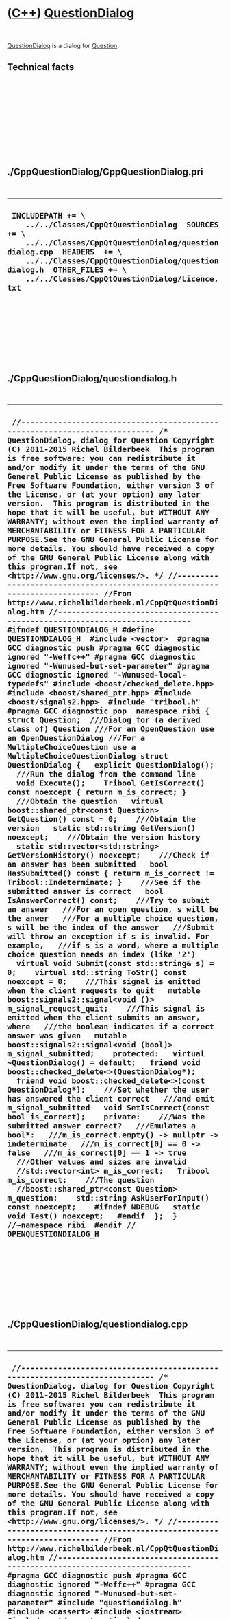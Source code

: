 



 

 

 

 

 

([C++](Cpp.md)) [QuestionDialog](CppQuestionDialog.md)
========================================================

 

[QuestionDialog](CppQuestionDialog.md) is a dialog for
[Question](CppQuestion.md).

Technical facts
---------------

 

 

 

 

 

 

./CppQuestionDialog/CppQuestionDialog.pri
-----------------------------------------

 

  ----------------------------------------------------------------------------------------------------------------------------------------------------------------------------------------------------------------------------------------------------------------------------
  ` INCLUDEPATH += \     ../../Classes/CppQtQuestionDialog  SOURCES += \     ../../Classes/CppQtQuestionDialog/questiondialog.cpp  HEADERS  += \     ../../Classes/CppQtQuestionDialog/questiondialog.h  OTHER_FILES += \     ../../Classes/CppQtQuestionDialog/Licence.txt`
  ----------------------------------------------------------------------------------------------------------------------------------------------------------------------------------------------------------------------------------------------------------------------------

 

 

 

 

 

./CppQuestionDialog/questiondialog.h
------------------------------------

 

  -------------------------------------------------------------------------------------------------------------------------------------------------------------------------------------------------------------------------------------------------------------------------------------------------------------------------------------------------------------------------------------------------------------------------------------------------------------------------------------------------------------------------------------------------------------------------------------------------------------------------------------------------------------------------------------------------------------------------------------------------------------------------------------------------------------------------------------------------------------------------------------------------------------------------------------------------------------------------------------------------------------------------------------------------------------------------------------------------------------------------------------------------------------------------------------------------------------------------------------------------------------------------------------------------------------------------------------------------------------------------------------------------------------------------------------------------------------------------------------------------------------------------------------------------------------------------------------------------------------------------------------------------------------------------------------------------------------------------------------------------------------------------------------------------------------------------------------------------------------------------------------------------------------------------------------------------------------------------------------------------------------------------------------------------------------------------------------------------------------------------------------------------------------------------------------------------------------------------------------------------------------------------------------------------------------------------------------------------------------------------------------------------------------------------------------------------------------------------------------------------------------------------------------------------------------------------------------------------------------------------------------------------------------------------------------------------------------------------------------------------------------------------------------------------------------------------------------------------------------------------------------------------------------------------------------------------------------------------------------------------------------------------------------------------------------------------------------------------------------------------------------------------------------------------------------------------------------------------------------------------------------------------------------------------------------------------------------------------------------------------------------------------------------------------------------------------------------------------------------------------------------------------------------------------------------------------------------------------------------------------------------------------------------------------------------------------------------------------------------------------------------------------------------------------------------------------------------------------------------------------------------------------------------------------------------------
  ` //--------------------------------------------------------------------------- /* QuestionDialog, dialog for Question Copyright (C) 2011-2015 Richel Bilderbeek  This program is free software: you can redistribute it and/or modify it under the terms of the GNU General Public License as published by the Free Software Foundation, either version 3 of the License, or (at your option) any later version.  This program is distributed in the hope that it will be useful, but WITHOUT ANY WARRANTY; without even the implied warranty of MERCHANTABILITY or FITNESS FOR A PARTICULAR PURPOSE.See the GNU General Public License for more details. You should have received a copy of the GNU General Public License along with this program.If not, see <http://www.gnu.org/licenses/>. */ //--------------------------------------------------------------------------- //From http://www.richelbilderbeek.nl/CppQtQuestionDialog.htm //--------------------------------------------------------------------------- #ifndef QUESTIONDIALOG_H #define QUESTIONDIALOG_H  #include <vector>  #pragma GCC diagnostic push #pragma GCC diagnostic ignored "-Weffc++" #pragma GCC diagnostic ignored "-Wunused-but-set-parameter" #pragma GCC diagnostic ignored "-Wunused-local-typedefs" #include <boost/checked_delete.hpp> #include <boost/shared_ptr.hpp> #include <boost/signals2.hpp>  #include "tribool.h" #pragma GCC diagnostic pop  namespace ribi {  struct Question;  ///Dialog for (a derived class of) Question ///For an OpenQuestion use an OpenQuestionDialog ///For a MultipleChoiceQuestion use a MultipleChoiceQuestionDialog struct QuestionDialog {   explicit QuestionDialog();    ///Run the dialog from the command line   void Execute();    Tribool GetIsCorrect() const noexcept { return m_is_correct; }    ///Obtain the question   virtual boost::shared_ptr<const Question> GetQuestion() const = 0;    ///Obtain the version   static std::string GetVersion() noexcept;    ///Obtain the version history   static std::vector<std::string> GetVersionHistory() noexcept;    ///Check if an answer has been submitted   bool HasSubmitted() const { return m_is_correct != Tribool::Indeterminate; }    ///See if the submitted answer is correct   bool IsAnswerCorrect() const;    ///Try to submit an answer   ///For an open question, s will be the anwer   ///For a multiple choice question, s will be the index of the answer   ///Submit will throw an exception if s is invalid. For example,   ///if s is a word, where a multiple choice question needs an index (like '2')   virtual void Submit(const std::string& s) = 0;    virtual std::string ToStr() const noexcept = 0;    ///This signal is emitted when the client requests to quit   mutable boost::signals2::signal<void ()> m_signal_request_quit;    ///This signal is emitted when the client submits an answer, where   ///the boolean indicates if a correct answer was given   mutable boost::signals2::signal<void (bool)> m_signal_submitted;    protected:   virtual ~QuestionDialog() = default;   friend void boost::checked_delete<>(QuestionDialog*);   friend void boost::checked_delete<>(const QuestionDialog*);    ///Set whether the user has answered the client correct   ///and emit m_signal_submitted   void SetIsCorrect(const bool is_correct);    private:    ///Was the submitted answer correct?   ///Emulates a bool*:   ///m_is_correct.empty() -> nullptr -> indeterminate   ///m_is_correct[0] == 0 -> false   ///m_is_correct[0] == 1 -> true   ///Other values and sizes are invalid   //std::vector<int> m_is_correct;   Tribool m_is_correct;    ///The question   //boost::shared_ptr<const Question> m_question;    std::string AskUserForInput() const noexcept;    #ifndef NDEBUG   static void Test() noexcept;   #endif  };  } //~namespace ribi  #endif // OPENQUESTIONDIALOG_H`
  -------------------------------------------------------------------------------------------------------------------------------------------------------------------------------------------------------------------------------------------------------------------------------------------------------------------------------------------------------------------------------------------------------------------------------------------------------------------------------------------------------------------------------------------------------------------------------------------------------------------------------------------------------------------------------------------------------------------------------------------------------------------------------------------------------------------------------------------------------------------------------------------------------------------------------------------------------------------------------------------------------------------------------------------------------------------------------------------------------------------------------------------------------------------------------------------------------------------------------------------------------------------------------------------------------------------------------------------------------------------------------------------------------------------------------------------------------------------------------------------------------------------------------------------------------------------------------------------------------------------------------------------------------------------------------------------------------------------------------------------------------------------------------------------------------------------------------------------------------------------------------------------------------------------------------------------------------------------------------------------------------------------------------------------------------------------------------------------------------------------------------------------------------------------------------------------------------------------------------------------------------------------------------------------------------------------------------------------------------------------------------------------------------------------------------------------------------------------------------------------------------------------------------------------------------------------------------------------------------------------------------------------------------------------------------------------------------------------------------------------------------------------------------------------------------------------------------------------------------------------------------------------------------------------------------------------------------------------------------------------------------------------------------------------------------------------------------------------------------------------------------------------------------------------------------------------------------------------------------------------------------------------------------------------------------------------------------------------------------------------------------------------------------------------------------------------------------------------------------------------------------------------------------------------------------------------------------------------------------------------------------------------------------------------------------------------------------------------------------------------------------------------------------------------------------------------------------------------------------------------------------------------------------------------------------------------

 

 

 

 

 

./CppQuestionDialog/questiondialog.cpp
--------------------------------------

 

  -----------------------------------------------------------------------------------------------------------------------------------------------------------------------------------------------------------------------------------------------------------------------------------------------------------------------------------------------------------------------------------------------------------------------------------------------------------------------------------------------------------------------------------------------------------------------------------------------------------------------------------------------------------------------------------------------------------------------------------------------------------------------------------------------------------------------------------------------------------------------------------------------------------------------------------------------------------------------------------------------------------------------------------------------------------------------------------------------------------------------------------------------------------------------------------------------------------------------------------------------------------------------------------------------------------------------------------------------------------------------------------------------------------------------------------------------------------------------------------------------------------------------------------------------------------------------------------------------------------------------------------------------------------------------------------------------------------------------------------------------------------------------------------------------------------------------------------------------------------------------------------------------------------------------------------------------------------------------------------------------------------------------------------------------------------------------------------------------------------------------------------------------------------------------------------------------------------------------------------------------------------------------------------------------------------------------------------------------------------------------------------------------------------------------------------------------------------------------------------------------------------------------------------------------------------------------------------------------------------------------------------------------------------------------------------------------------------------------------------------------------------------------------------------------------------------------------------------------------------------------------------------------------------------------------------------------------------------------------------------------------------------------------------------------------------------------------------------------------------------------------------------------------------------------------------------------------------------------------------------------------------------------------------------------------------------------------------------------------------------------------------------------------------------------------------------------------------------------------------------------------------------------------------------------------------------------------------------------------------------------------------------------------------------------------------------------------------------------------------------------------------------------------------------------------------------------------------------------------------------------------------------------------------------------------------------------------------------------------------------------------------------------------------------------------------------------------------------------------------------------------------------------------------------------------------------------------------------------------------------------------------------------------------------------------------------------------------------------------------------------------------------------------------------------------------------
  ` //--------------------------------------------------------------------------- /* QuestionDialog, dialog for Question Copyright (C) 2011-2015 Richel Bilderbeek  This program is free software: you can redistribute it and/or modify it under the terms of the GNU General Public License as published by the Free Software Foundation, either version 3 of the License, or (at your option) any later version.  This program is distributed in the hope that it will be useful, but WITHOUT ANY WARRANTY; without even the implied warranty of MERCHANTABILITY or FITNESS FOR A PARTICULAR PURPOSE.See the GNU General Public License for more details. You should have received a copy of the GNU General Public License along with this program.If not, see <http://www.gnu.org/licenses/>. */ //--------------------------------------------------------------------------- //From http://www.richelbilderbeek.nl/CppQtQuestionDialog.htm //--------------------------------------------------------------------------- #pragma GCC diagnostic push #pragma GCC diagnostic ignored "-Weffc++" #pragma GCC diagnostic ignored "-Wunused-but-set-parameter" #include "questiondialog.h"  #include <cassert> #include <iostream> #include <stdexcept>  #include "openquestion.h" #include "multiplechoicequestion.h" #include "question.h" #include "testtimer.h" #include "trace.h" #pragma GCC diagnostic pop  ribi::QuestionDialog::QuestionDialog()   : m_signal_request_quit{},     m_signal_submitted{},     m_is_correct(Tribool::Indeterminate) {   #ifndef NDEBUG   Test();   #endif   assert(m_is_correct == Tribool::Indeterminate && "Answer is indeterminate at construction");   assert(!HasSubmitted()); }  std::string ribi::QuestionDialog::AskUserForInput() const noexcept {   std::string t;   std::getline(std::cin,t);   return t; }  //std::vector<std::string> ribi::QuestionDialog::GetCorrectAnswers() const noexcept //{ // return this->GetQuestion()->GetAnswers(); //}  void ribi::QuestionDialog::Execute() {   assert(!this->HasSubmitted());    while (!this->HasSubmitted())   {     assert(this->GetQuestion());     std::cout       << (*this->GetQuestion()) << '\n';      std::cout << "Please enter your answer: " << std::endl;      try     {       const std::string s = AskUserForInput();       if (s.empty())       {         m_signal_request_quit();         return;       }        this->Submit(s);       assert(this->HasSubmitted());     }     catch (std::logic_error& e)     {       std::cout         << "Invalid input: " << e.what() << '\n'         << "Please try again or press enter to quit\n"         << '\n';     }   }    std::cout << std::endl;    if (this->IsAnswerCorrect())   {     std::cout << "Correct\n";   }   else   {     const std::vector<std::string> correct_answers { this->GetQuestion()->GetCorrectAnswers() };     std::cout       << "Incorrect, "       << (correct_answers.size() == 1 ? "the correct answer is: " : "the correct answers are: ")       << '\n';     for (const std::string& s: correct_answers)     {       std::cout << "  " << s << '\n';     }   }   std::cout << std::endl; }  std::string ribi::QuestionDialog::GetVersion() noexcept {   return "1.3"; }  std::vector<std::string> ribi::QuestionDialog::GetVersionHistory() noexcept {   return {     "2011-06-29: version 1.0: initial version",     "2013-09-26: version 1.1: improved const-correctness, added noexcept",     "2013-10-24: version 1.2: added Execute for console application",     "2013-10-25: version 1.3: added testing to derived classes"   }; }  bool ribi::QuestionDialog::IsAnswerCorrect() const {   if (!HasSubmitted())   {     throw std::logic_error("Cannot only check if answer is correct, after submitting an answer");   }   assert(HasSubmitted());   return m_is_correct == Tribool::True; }  void ribi::QuestionDialog::SetIsCorrect(const bool is_correct) {   assert(!HasSubmitted() && "Can only answer exactly once");   m_is_correct = is_correct ? Tribool::True : Tribool::False;    assert(HasSubmitted());   assert(IsAnswerCorrect() == is_correct);    m_signal_submitted(is_correct); }   #ifndef NDEBUG void ribi::QuestionDialog::Test() noexcept {   {     static bool is_tested{false};     if (is_tested) return;     is_tested = true;   }   const TestTimer test_timer(__func__,__FILE__,1.0); } #endif`
  -----------------------------------------------------------------------------------------------------------------------------------------------------------------------------------------------------------------------------------------------------------------------------------------------------------------------------------------------------------------------------------------------------------------------------------------------------------------------------------------------------------------------------------------------------------------------------------------------------------------------------------------------------------------------------------------------------------------------------------------------------------------------------------------------------------------------------------------------------------------------------------------------------------------------------------------------------------------------------------------------------------------------------------------------------------------------------------------------------------------------------------------------------------------------------------------------------------------------------------------------------------------------------------------------------------------------------------------------------------------------------------------------------------------------------------------------------------------------------------------------------------------------------------------------------------------------------------------------------------------------------------------------------------------------------------------------------------------------------------------------------------------------------------------------------------------------------------------------------------------------------------------------------------------------------------------------------------------------------------------------------------------------------------------------------------------------------------------------------------------------------------------------------------------------------------------------------------------------------------------------------------------------------------------------------------------------------------------------------------------------------------------------------------------------------------------------------------------------------------------------------------------------------------------------------------------------------------------------------------------------------------------------------------------------------------------------------------------------------------------------------------------------------------------------------------------------------------------------------------------------------------------------------------------------------------------------------------------------------------------------------------------------------------------------------------------------------------------------------------------------------------------------------------------------------------------------------------------------------------------------------------------------------------------------------------------------------------------------------------------------------------------------------------------------------------------------------------------------------------------------------------------------------------------------------------------------------------------------------------------------------------------------------------------------------------------------------------------------------------------------------------------------------------------------------------------------------------------------------------------------------------------------------------------------------------------------------------------------------------------------------------------------------------------------------------------------------------------------------------------------------------------------------------------------------------------------------------------------------------------------------------------------------------------------------------------------------------------------------------------------------------------------------------------------------------------

 

 

 

 

 





 




This page has been created by the [tool](Tools.md)
[CodeToHtml](ToolCodeToHtml.md)
